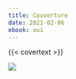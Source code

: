 ```yaml
---
title: Couverture
date: 2021-02-06
ebook: oui
---
```


{{< covertext >}}

![](https://mmellet.github.io/ELD718_2024/uploads/cover.jpg)